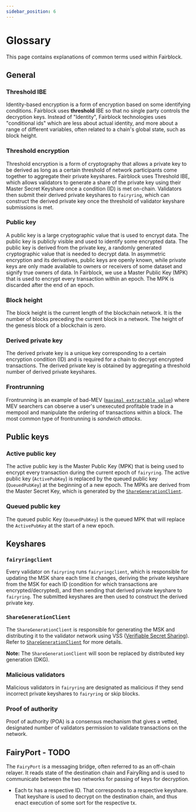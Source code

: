 ```yaml
---
sidebar_position: 6 
---
```


# Glossary

This page contains explanations of common terms used within Fairblock.

## General

### Threshold IBE

Identity-based encryption is a form of encryption based on some identifying conditions.
Fairblock uses **threshold** IBE so that no single party controls the decryption keys. Instead of "Identity", Fairblock technologies uses "conditional ids" which are less about actual identity, and more about a range of different variables, often related to a chain's global state, such as block height.

### Threshold encryption

Threshold encryption is a form of cryptography that allows a private key to be derived as long as a certain threshold of network participants come together to aggregate their private keyshares.
Fairblock uses Threshold IBE, which allows validators to generate a share of the private key using their Master Secret Keyshare once a condition (ID) is met on-chain.
Validators then submit their derived private keyshares to `fairyring`,
which can construct the derived private key once the threshold of validator keyshare submissions is met.

### Public key

A public key is a large cryptographic value that is used to encrypt data.
The public key is publicly visible and used to identify some encrypted data.
The public key is derived from the private key, a randomly generated cryptographic value that is needed to decrypt data.
In asymmetric encryption and its derivatives, public keys are openly known, while private keys are only made available to owners or receivers of some dataset
and signify true owners of data.
In Fairblock, we use a Master Public Key (MPK) that is used to encrypt every transaction within an epoch.
The MPK is discarded after the end of an epoch.

### Block height

The block height is the current length of the blockchain network.
It is the number of blocks preceding the current block in a network.
The height of the genesis block of a blockchain is zero.

### Derived private key

The derived private key is a unique key corresponding to a certain encryption condition (ID) and is required for a chain to decrypt encrypted transactions.
The derived private key is obtained by aggregating a threshold number of derived private keyshares.

### Frontrunning

Frontrunning is an example of bad-MEV ([`maximal extractable value`](https://ethereum.org/developers/docs/mev#mev-extraction-generalized-frontrunners)) where MEV searchers can observe a user's unexecuted profitable trade in a mempool and manipulate the ordering of transactions within a block. The most common type of frontrunning is *sandwich attacks*.

## Public keys

### Active public key

The active public key is the Master Public Key (MPK) that is being used to encrypt every transaction during the current epoch of `fairyring`.
The active public key (`ActivePubKey`) is replaced by the queued public key (`QueuedPubKey`) at the beginning of a new epoch.
The MPKs are derived from the Master Secret Key, which is generated by the [`ShareGenerationClient`](./running-a-node/share_generation_client.md).

### Queued public key

The queued public Key (`QueuedPubKey`) is the queued MPK that will replace the `ActivePubKey` at the start of a new epoch.

## Keyshares

### `fairyringclient`

Every validator on `fairyring` runs `fairyringclient`, which is responsible for updating the MSK share each time it changes,
deriving the private keyshare from the MSK for each ID (condition for which transactions are encrypted/decrypted),
and then sending that derived private keyshare to `fairyring`.
The submitted keyshares are then used to construct the derived private key.

### `ShareGenerationClient`

The `ShareGenerationClient` is responsible for generating the MSK and distributing it to the validator network using VSS
([Verifiable Secret Sharing](https://en.wikipedia.org/wiki/Verifiable_secret_sharing)).
Refer to [`ShareGenerationClient`](./advanced/share_generator.md) for more details.

**Note:** The `ShareGenerationClient` will soon be replaced by distributed key generation (DKG).

### Malicious validators

Malicious validators in `fairyring` are designated as malicious if they send incorrect private keyshares to `fairyring` or skip blocks.

### Proof of authority

Proof of authority (POA) is a consensus mechanism that gives a vetted, designated number of validators permission to validate transactions on the network.

## FairyPort - TODO

The `FairyPort` is a messaging bridge, often referred to as an off-chain relayer. It reads state of the destination chain and FairyRing and is used to communicate between the two networks for passing of keys for decryption.
   - Each tx has a respective ID. That corresponds to a respective keyshare. That keyshare is used to decrypt on the destination chain, and thus enact execution of some sort for the respective tx.

<!-- ## Fairblock Encryption SDK - TODO -->